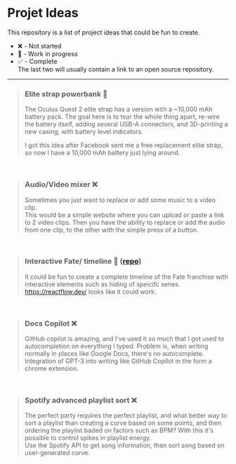 
# Projet Ideas  
This repository is a list of project ideas that could be fun to create.  
 - ❌ - Not started  
 - 🚧 - Work in progress  
 - ✅ - Complete  
The last two will usually contain a link to an open source repository.
  
---
  
> ### Elite strap powerbank 🚧  
> The Oculus Quest 2 elite strap has a version with a ~10,000 mAh battery pack. The goal here is to tear the whole thing apart, re-wire the battery itself, adding several USB-A connectors, and 3D-printing a new casing, with battery level indicators.  
>   
> I got this idea after Facebook sent me a free replacement elite strap, so now I have a 10,000 mAh battery just lying around.  
  
  <br/>
  
> ### Audio/Video mixer ❌  
> Sometimes you just want to replace or add some music to a video clip.  
> This would be a simple website where you can upload or paste a link to 2 video clips. Then you have the ability to replace or add the audio from one clip, to the other with the simple press of a button. 
  
  <br/>
  
> ### Interactive Fate/ timeline 🚧 ([repo](https://github.com/TheColorman/Fate-Timeline))
> It could be fun to create a complete timeline of the Fate franchise with interactive elements such as hiding of speicifc series.  
> https://reactflow.dev/ looks like it could work.  
  
  <br/>
  
> ### Docs Copilot ❌  
> GitHub copilot is amazing, and I've used it so much that I got used to autocompletion on everything I typed. Problem is, when writing normally in places like Google Docs, there's no autocomplete.  
> Integration of GPT-3 into writing like GitHub Copilot in the form a chrome extension.  
  
  <br/>  
  
> ### Spotify advanced playlist sort ❌  
> The perfect party requires the perfect playlist, and what better way to sort a playlist than creating a curve based on some points, and then ordering the playlist baded on factors such as BPM? With this it's possible to control spikes in playlist energy.    
> Use the Spotify API to get song information, then sort song based on user-generated curve.  
